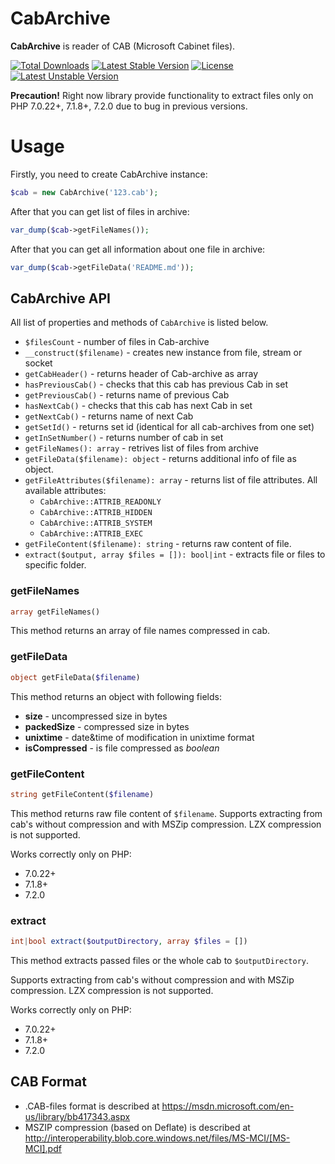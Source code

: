 # CabArchive

**CabArchive** is reader of CAB (Microsoft Cabinet files).

[![Total Downloads](https://poser.pugx.org/wapmorgan/cab-archive/downloads)](https://packagist.org/packages/wapmorgan/cab-archive)
[![Latest Stable Version](https://poser.pugx.org/wapmorgan/cab-archive/v/stable)](https://packagist.org/packages/wapmorgan/cab-archive)
[![License](https://poser.pugx.org/wapmorgan/cab-archive/license)](https://packagist.org/packages/wapmorgan/cab-archive)
[![Latest Unstable Version](https://poser.pugx.org/wapmorgan/cab-archive/v/unstable)](https://packagist.org/packages/wapmorgan/cab-archive)

**Precaution!** Right now library provide functionality to extract files only on PHP 7.0.22+, 7.1.8+, 7.2.0 due to bug in previous versions.

# Usage
Firstly, you need to create CabArchive instance:

```php
$cab = new CabArchive('123.cab');

```
After that you can get list of files in archive:

```php
var_dump($cab->getFileNames());
```

After that you can get all information about one file in archive:

```php
var_dump($cab->getFileData('README.md'));
```

## CabArchive API
All list of properties and methods of `CabArchive` is listed below.

- `$filesCount` - number of files in Cab-archive
- `__construct($filename)` - creates new instance from file, stream or socket
- `getCabHeader()` - returns header of Cab-archive as array
- `hasPreviousCab()` - checks that this cab has previous Cab in set
- `getPreviousCab()` - returns name of previous Cab
- `hasNextCab()` - checks that this cab has next Cab in set
- `getNextCab()` - returns name of next Cab
- `getSetId()` - returns set id (identical for all cab-archives from one set)
- `getInSetNumber()` - returns number of cab in set
- `getFileNames(): array` - retrives list of files from archive
- `getFileData($filename): object` - returns additional info of file as object.
- `getFileAttributes($filename): array` - returns list of file attributes. All available attributes:
    - `CabArchive::ATTRIB_READONLY`
    - `CabArchive::ATTRIB_HIDDEN`
    - `CabArchive::ATTRIB_SYSTEM`
    - `CabArchive::ATTRIB_EXEC`
- `getFileContent($filename): string` - returns raw content of file.
- `extract($output, array $files = []): bool|int` - extracts file or files to specific folder.

### getFileNames
```php
array getFileNames()
```
This method returns an array of file names compressed in cab.

### getFileData
```php
object getFileData($filename)
```
This method returns an object with following fields:

- **size** - uncompressed size in bytes
- **packedSize** - compressed size in bytes
- **unixtime** - date&time of modification in unixtime format
- **isCompressed** - is file compressed as _boolean_

### getFileContent
```php
string getFileContent($filename)
```
This method returns raw file content of `$filename`. 
Supports extracting from cab's without compression and with MSZip compression. LZX compression is not supported.

Works correctly only on PHP:

- 7.0.22+
- 7.1.8+
- 7.2.0

### extract
```php
int|bool extract($outputDirectory, array $files = [])
```
This method extracts passed files or the whole cab to `$outputDirectory`.

Supports extracting from cab's without compression and with MSZip compression. LZX compression is not supported.

Works correctly only on PHP:

- 7.0.22+
- 7.1.8+
- 7.2.0

## CAB Format
- .CAB-files format is described at https://msdn.microsoft.com/en-us/library/bb417343.aspx
- MSZIP compression (based on Deflate) is described at http://interoperability.blob.core.windows.net/files/MS-MCI/[MS-MCI].pdf
